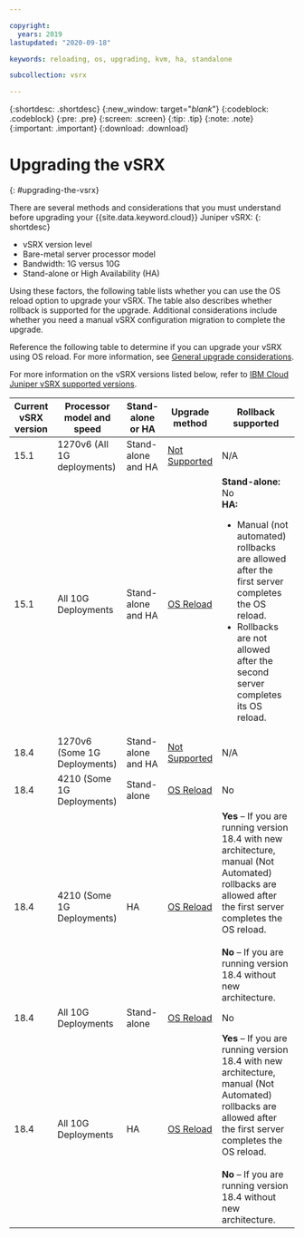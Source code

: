 ```yaml
---

copyright:
  years: 2019
lastupdated: "2020-09-18"

keywords: reloading, os, upgrading, kvm, ha, standalone

subcollection: vsrx

---
```


{:shortdesc: .shortdesc}
{:new_window: target="_blank_"}
{:codeblock: .codeblock}
{:pre: .pre}
{:screen: .screen}
{:tip: .tip}
{:note: .note}
{:important: .important}
{:download: .download}

# Upgrading the vSRX
{: #upgrading-the-vsrx}

There are several methods and considerations that you must understand before upgrading your {{site.data.keyword.cloud}} Juniper vSRX:
{: shortdesc}

*	vSRX version level
*	Bare-metal server processor model
*	Bandwidth: 1G versus 10G
*	Stand-alone or High Availability (HA)

Using these factors, the following table lists whether you can use the OS reload option to upgrade your vSRX. The table also describes whether rollback is supported for the upgrade. Additional considerations include whether you need a manual vSRX configuration migration to complete the upgrade.

Reference the following table to determine if you can upgrade your vSRX using OS reload. For more information, see [General upgrade considerations](/docs/vsrx?topic=vsrx-general-upgrade).

For more information on the vSRX versions listed below, refer to [IBM Cloud Juniper vSRX supported versions](/docs/vsrx?topic=vsrx-vsrx-versions).

| Current vSRX version  | Processor model and speed | Stand-alone or HA | Upgrade method  | Rollback supported |
| ------------- | ------------- | ------------- | ------------- | ------------- |	 			
| 15.1	| 1270v6 (All 1G deployments)	| Stand-alone and HA	| [Not Supported](/docs/vsrx?topic=vsrx-unsupported-upgrade) | N/A|
| 15.1 | All 10G Deployments | Stand-alone and HA | [OS Reload](/docs/vsrx?topic=vsrx-os-reload-upgrade) |	**Stand-alone:** No <BR> **HA:** <ul><li>Manual (not automated) rollbacks are allowed after the first server completes the OS reload.<li>Rollbacks are not allowed after the second server completes its OS reload. |
| 18.4 | 1270v6 (Some 1G Deployments) |	Stand-alone and HA |	[Not Supported](/docs/vsrx?topic=vsrx-unsupported-upgrade) |	N/A |
| 18.4 | 4210 (Some 1G Deployments) | Stand-alone | [OS Reload](/docs/vsrx?topic=vsrx-os-reload-upgrade) | No |
| 18.4 | 4210 (Some 1G Deployments) |	HA | [OS Reload](/docs/vsrx?topic=vsrx-os-reload-upgrade) | **Yes** – If you are running version 18.4 with new architecture, manual (Not Automated) rollbacks are allowed after the first server completes the OS reload. <BR> <BR> **No** – If you are running version 18.4 without new architecture.  |
| 18.4 | All 10G Deployments | Stand-alone |	[OS Reload](/docs/vsrx?topic=vsrx-os-reload-upgrade) | No |
| 18.4 | All 10G Deployments | HA |	[OS Reload](/docs/vsrx?topic=vsrx-os-reload-upgrade)	| **Yes** – If you are running version 18.4 with new architecture, manual (Not Automated) rollbacks are allowed after the first server completes the OS reload. <BR> <BR> **No** – If you are running version 18.4 without new architecture. |      
